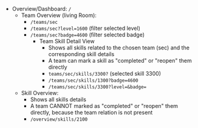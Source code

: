 * Overview/Dashboard: `/`
  * Team Overview (living Room): 
    * `/teams/sec`
    * `/teams/sec?level=1600` (filter selected level)
    * `/teams/sec?badge=4600` (filter selected badge)
      * Team Skill Detail View
        * Shows all skills related to the chosen team (sec) and the corresponding skill details
        * A team can mark a skill as "completed" or "reopen" them directly
        * `teams/sec/skills/3300?` (selected skill 3300)
        * `/teams/sec/skills/1300?badge=4600`
        * `/teams/sec/skills/3300?level=&badge=`
  * Skill Overview: 
    * Shows all skills details
    * A team CANNOT marked as "completed" or "reopen" them directly, because the team relation is not present
    * `/overview/skills/2100`